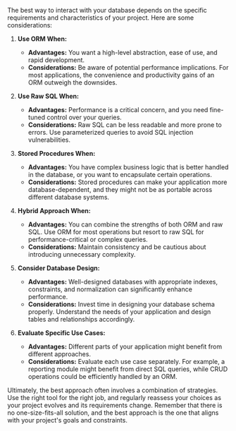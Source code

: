 The best way to interact with your database depends on the specific requirements and characteristics of your project. Here are some considerations:

1. **Use ORM When:**
   - **Advantages:** You want a high-level abstraction, ease of use, and rapid development.
   - **Considerations:** Be aware of potential performance implications. For most applications, the convenience and productivity gains of an ORM outweigh the downsides.

2. **Use Raw SQL When:**
   - **Advantages:** Performance is a critical concern, and you need fine-tuned control over your queries.
   - **Considerations:** Raw SQL can be less readable and more prone to errors. Use parameterized queries to avoid SQL injection vulnerabilities.

3. **Stored Procedures When:**
   - **Advantages:** You have complex business logic that is better handled in the database, or you want to encapsulate certain operations.
   - **Considerations:** Stored procedures can make your application more database-dependent, and they might not be as portable across different database systems.

4. **Hybrid Approach When:**
   - **Advantages:** You can combine the strengths of both ORM and raw SQL. Use ORM for most operations but resort to raw SQL for performance-critical or complex queries.
   - **Considerations:** Maintain consistency and be cautious about introducing unnecessary complexity.

5. **Consider Database Design:**
   - **Advantages:** Well-designed databases with appropriate indexes, constraints, and normalization can significantly enhance performance.
   - **Considerations:** Invest time in designing your database schema properly. Understand the needs of your application and design tables and relationships accordingly.

6. **Evaluate Specific Use Cases:**
   - **Advantages:** Different parts of your application might benefit from different approaches.
   - **Considerations:** Evaluate each use case separately. For example, a reporting module might benefit from direct SQL queries, while CRUD operations could be efficiently handled by an ORM.

Ultimately, the best approach often involves a combination of strategies. Use the right tool for the right job, and regularly reassess your choices as your project evolves and its requirements change. Remember that there is no one-size-fits-all solution, and the best approach is the one that aligns with your project's goals and constraints.